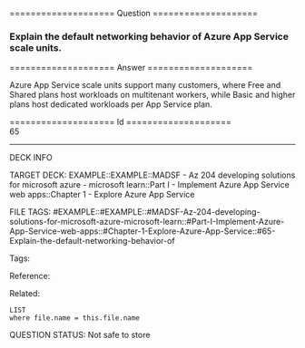 ==================== Question ====================  

### Explain the default networking behavior of Azure App Service scale units.  

==================== Answer ====================  

Azure App Service scale units support many customers, where Free and Shared plans host workloads on multitenant workers, while Basic and higher plans host dedicated workloads per App Service plan.

==================== Id ====================  
65

---

DECK INFO

TARGET DECK: EXAMPLE::EXAMPLE::MADSF - Az 204 developing solutions for microsoft azure - microsoft learn::Part I - Implement Azure App Service web apps::Chapter 1 - Explore Azure App Service

FILE TAGS: #EXAMPLE::#EXAMPLE::#MADSF-Az-204-developing-solutions-for-microsoft-azure-microsoft-learn::#Part-I-Implement-Azure-App-Service-web-apps::#Chapter-1-Explore-Azure-App-Service::#65-Explain-the-default-networking-behavior-of

Tags:

Reference:

Related:

```dataview
LIST
where file.name = this.file.name
```

QUESTION STATUS: Not safe to store
